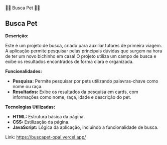 🐶🐱 Busca Pet 🐶🐱

## Busca Pet 

**Descrição:**

Este é um projeto de busca, criado para auxiliar tutores de primeira viagem. A aplicação permite pesquisar pelas principais dúvidas que surgem na hora de ter um novo bichinho em casa! O projeto utiliza um campo de busca e exibe os resultados encontrados de forma clara e organizada.

**Funcionalidades:**

* **Pesquisa:** Permite pesquisar por pets utilizando palavras-chave como nome ou raça.
* **Resultados:** Exibe os resultados da pesquisa em cards, com informações como nome, raça, idade e descrição do pet.

**Tecnologias Utilizadas:**

* **HTML:** Estrutura básica da página.
* **CSS:** Estilização da página.
* **JavaScript:** Lógica da aplicação, incluindo a funcionalidade de busca.


Link: https://buscapet-opal.vercel.app/

